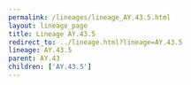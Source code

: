```yaml
---
permalink: /lineages/lineage_AY.43.5.html
layout: lineage_page
title: Lineage AY.43.5
redirect_to: ../lineage.html?lineage=AY.43.5
lineage: AY.43.5
parent: AY.43
children: ['AY.43.5']
---
```

